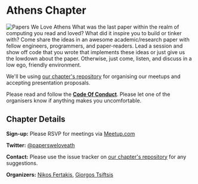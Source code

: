 # Athens Chapter

![Papers We Love Athens](https://secure.meetupstatic.com/photos/event/8/9/b/8/highres_466715256.jpeg) What was the last paper within the realm of computing you read and loved? What did it inspire you to build or tinker with? Come share the ideas in an awesome academic/research paper with fellow engineers, programmers, and paper-readers. Lead a session and show off code that you wrote that implements these ideas or just give us the lowdown about the paper. Otherwise, just come, listen, and discuss in a low ego, friendly environment.

We'll be using [our chapter's repository](https://github.com/papers-we-love/athens) for organising our meetups
and accepting presentation proposals.

Please read and follow the **[Code Of Conduct](https://github.com/papers-we-love/athens/blob/master/code-of-conduct.md)**. Please let one of the organisers know if anything makes you uncomfortable.

## Chapter Details

**Sign-up:** Please RSVP for meetings via <a href="https://www.meetup.com/Papers-We-Love-Athens/">Meetup.com</a>

**Twitter:** <a href="https://twitter.com/papersweloveath">@papersweloveath</a>

**Contact:** Please use the issue tracker on [our chapter's repository](https://github.com/papers-we-love/athens) for any suggestions.

**Organizers:** <a href="https://twitter.com/nikosfertakis">Nikos Fertakis</a>, <a href="https://twitter.com/giorgostsiftsis">Giorgos Tsiftsis</a>

